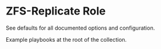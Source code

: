 # ZFS-Replicate Role

See defaults for all documented options and configuration.

Example playbooks at the root of the collection.
